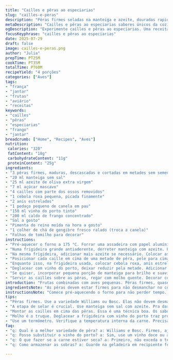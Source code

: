 ```yaml
---
title: "Cailles e pêras ao especiarias"
slug: "cailles-e-peras"
description: "Pêras firmes seladas na manteiga e azeite, douradas rapidamente. Cailles passadas na frigideira, um toque de sal e pimenta. Calda de anis e canela, vinho licoroso e fundo de caçarola. Tudo vai ao forno para terminar. Molho espesso, picante e doce, para cobrir o prato. Simples, sem glúten, sem lactose, ideal pra quem curte sabores marcantes, combinando fruta e aves pequenas. Duração total em torno de 50 minutos, oito passos curtos e práticos."
metaDescription: "Cailles e pêras ao especiarias sabores únicos da cozinha francesa adaptada. Uma combinação perfeita de frutas e aves pequenas."
ogDescription: "Experimente cailles e pêras ao especiarias. Uma receita simples que traz sabores marcantes e uma apresentação impressionante."
focusKeyphrase: "cailles e pêras ao especiarias"
date: 2025-07-29
draft: false
image: cailles-e-peras.png
author: "Julia"
prepTime: PT25M
cookTime: PT35M
totalTime: PT60M
recipeYield: "4 porções"
categories: ["Aves"]
tags:
- "frança"
- "jantar"
- "frutas"
- "aviário"
- "receitas"
keywords:
- "cailles"
- "pêras"
- "especiarias"
- "frango"
- "jantar"
breadcrumb: ["Home", "Recipes", "Aves"]
nutrition: 
 calories: "320"
 fatContent: "18g"
 carbohydrateContent: "11g"
 proteinContent: "25g"
ingredients:
- "3 pêras firmes, maduras, descascadas e cortadas em metades sem sementes"
- "20 ml manteiga sem sal"
- "25 ml azeite de oliva extra virgem"
- "7 ml açúcar mascavo"
- "4 cailles com parte dos ossos removidos"
- "1 cebola roxa pequena, picada finamente"
- "2 anis estrelados"
- "1 pedaço pequeno de canela em pau"
- "150 ml vinho do porto tinto"
- "200 ml caldo de frango concentrado"
- "Sal a gosto"
- "Pimenta do reino moída na hora a gosto"
- "1 colher de chá de gengibre fresco ralado (troca a canela)"
- "Folhas de tomilho para decorar"
instructions:
- "Pré-aquecer o forno a 175 °C. Forrar uma assadeira com papel alumínio."
- "Numa frigideira grande antiaderente, derreter manteiga com azeite. Polvilhar o açúcar mascavo. Selar as pêras aproximadamente 3 minutos de cada lado até dourar. Reservar lado cortado para baixo na assadeira."
- "Na mesma frigideira, adicionar mais azeite se necessário. Colocar as cailles, pele para baixo, dourar uns 3 minutos. Temperar com sal e pimenta. Virar e deixar 1 minuto."
- "Posicionar cada caille em cima de uma metade de pêra, pele para cima. Levar ao forno por 18-22 minutos, verificar cozimento evitando ressecar."
- "Enquanto isso, na frigideira usada, colocar cebola roxa, anis estrelado e gengibre ralado. Refogar até amolecer. Temperar com sal e pimenta."
- "Deglacear com vinho do porto, deixar reduzir pela metade. Adicionar caldo de frango, reduzir novamente pela metade até chegar a um molho encorpado."
- "Se quiser, incorporar pequena porção de manteiga para brilho e suavidade. Ajustar sal e pimenta."
- "Servir as cailles sobre as pêras, regar com molho quente. Decorar com folhas de tomilho fresco."
introduction: "Frutas combinadas com aves pequenas. Pêras firmes, quase crocantes, cortadas ao meio, cozidas na manteiga e azeite com um toque doce de açúcar mascavo. O processo rápido de selagem sela sucos naturais. Cailles, desossadas pela metade para facilitar na mastigação, douradas na mesma frigideira, um pouco de sal e pimenta para ressaltar sabor. O forno entra como estágio final, cozinhando lentamente as aves em cima das pêras já caramelizadas. O molho traz especiarias revisadas: anis e a retirada da canela em pau substituída por gengibre fresco, dando outro tipo de picância. Vinho do porto tinto para profundidade, caldo de frango concentrado reduzido à calda rica. Conceito simples, direto, poucos ingredientes mas essenciais. Técnica que combina calor, textura e sabor para obter contraste. Ideal para servir num jantar que impressiona sem complicação."
ingredientsNote: "As pêras devem estar firmes para não desmanchar no cozimento. Use variedades como Williams ou Bosc. O açúcar mascavo adiciona cor e doçura sem exagerar. A manteiga sem sal evita salinidade excessiva. O azeite extra virgem traz sabor e ajuda na selagem. O gengibre fresco dispensa canela, trazendo frescor e uma pitada vibrante ao molho. É importante manter o vinho do porto para o toque alcoólico e adocicado, diferente dos vinhos doces tradicionais. O caldo de frango precisa ser concentrado, reduzido, para garantir sabor potente ao molho. Cuidado com o sal, pois a redução intensifica os temperos. O tomilho para decorar não interfere no cozimento, dá aroma no momento do consumo."
instructionsNote: "Comece pré-aquecendo o forno para não perder tempo. Utilize a mesma frigideira para acúmulo de sabores. Ao selar as pêras, observe a cor caramelizada, importante para textura final. A selagem das cailles deve ser rápida e com pele para manter suculência. A colocação das cailles sobre as pêras na assadeira permite que os sabores se misturem no forno. O tempo de forno deve ser monitorado para não secar as aves. O molho é reduzido no fogão depois das cailles, use fogo médio para controle. A incorporação de manteiga no final do molho traz brilho e suavidade, mas é opcional. Sirva imediatamente para manter contraste suave da fruta com a carne quente e o molho aromático."
tips:
- "Pêras firmes. Use a variedade Williams ou Bosc. Elas não devem desmanchar no forno. Isso importa. Selar bem, caramelizar pode trazer uma textura única. E o sabor também."
- "A etapa de selar é crucial. Use manteiga sem sal com azeite. Pra dar sabor e evitar a salinidade. Cada lado deve dourar bem, 3 minutos. Não esqueça: carne precisa de calor direto."
- "Montar as cailles em cima das pêras. Essa é uma técnica boa. Os sabores se misturam enquanto tudo cozinha no forno. Não deixe cozinhar demais. Pode ressecar as aves."
- "Molho é o truque. Deglacear a frigideira com vinho do porto traz profundidade. Reducão é importante. Se não tem, misture outras opções de vinho doce. Siga a cor e consistência."
- "Use um termômetro. Verifique a temperatura interna da carne. Precisa chegar a 75°C. Não coloque só sal. Experimente na redução do molho. Ajustes são a chave para finalizar."
faq:
- "q: Qual é a melhor variedade de pêra? a: Williams e Bosc. Firmes, ajudam no cozimento. Não devem desmanchar."
- "q: Posso substituir o vinho do porto? a: Sim, use um vinho doce ou até suco de uva concentrado. Mas o sabor vai mudar."
- "q: O que fazer se a carne estiver seca? a: Primeiro, não exceda o tempo de forno. A temperatura é essencial. Se secar, pode adicionar um pouco de caldo ou molho na hora de servir."
- "q: Como armazenar as sobras? a: Guarde na geladeira em recipiente fechado. Pode durar de 2 a 3 dias. Reaqueça no forno pra não perder a consistência."

---
```

